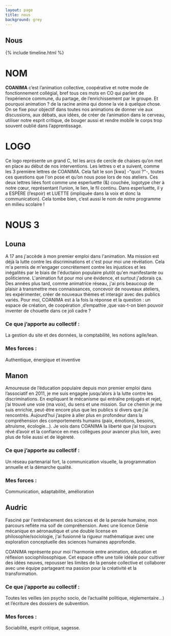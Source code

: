 ```yaml
---
layout: page
title: nous
background: grey
---
```



<section class="page-section">
  <div class="container">
    <div class="row">
      <div class="col-lg-12 text-center">
        <h2 class="section-heading text-uppercase">Nous</h2>
      </div>
    </div>
  </div>
</section>

{% include timeline.html %}
# NOM


**COANIMA** c’est l’animation collective, coopérative et notre mode de fonctionnement collégial, bref tous ces mots en CO qui parlent de l’expérience commune, du partage, de l’enrichissement par le groupe.
Et pourquoi animation ? de la racine anima qui donne la vie à quelque chose. On se fixe pour objectif dans toutes nos animations de donner vie aux discussions, aux débats, aux idées, de créer de l’animation dans le cerveau, utiliser notre esprit critique, de bouger aussi et rendre mobile le corps trop souvent oublié dans l’apprentissage. 



# LOGO

Ce logo représente un grand C, tel les arcs de cercle de chaises qu’on met en place au début de nos interventions. Les lettres o et a suivent, comme les 3 première lettres de COANIMA. Cela fait le son [kwa] -"quoi ?"-, toutes ces questions que l'on pose et qu’on nous pose lors de nos ateliers. Ces deux lettres liées font comme une esperluette (&) couchée, logotype cher à notre cœur, représentant l’union, le lien, le fil continu. Dans esperluette, il y a ESPÈRE (l’espoir) et LUETTE (impliquée dans la voix et donc la communication). Cela tombe bien, c’est aussi le nom de notre programme en milieu scolaire !

# NOUS 3 


## Louna

A 17 ans j'accède à mon premier emploi dans l'animation. Ma mission est déjà la lutte contre les discriminations et c'est pour moi une révélation. Cela m'a permis de m'engager concrètement contre les injustices et les inégalités par le biais de l'éductaion populaire plutôt qu'en manifestante ou politicienne. L'animation fut pour moi une évidence, et surtout j'adorais ça.
Des années plus tard, comme animatrice réseau, j'ai pris beaucoup de plaisir à transmettre mes connaissances, concevoir de nouveaux ateliers, les expérimenter, créer de nouveaux thèmes et interagir avec des publics variés.
Pour moi, COANIMA est à la fois la réponse et la question : un espace de création, de coopération ,d’empathie ,que vas-t-on bien pouvoir inventer de chouette dans ce joli cadre ?

### Ce que j’apporte au collectif :
La gestion du site et des données, la comptabilité, les notions agile/lean.

### Mes forces : 
Authentique, énergique et inventive

## Manon

Amoureuse de l’éducation populaire depuis mon premier emploi dans l’associatif en 2011, je me suis engagée jusqu’alors à la lutte contre les discriminations. En expliquant le mécanisme qui entraîne préjugés et rejet, j’ai trouvé une voie (ma voix), du sens et une mission. Sur ce chemin je me suis enrichie, peut-être encore plus que les publics si divers que j’ai rencontrés. Aujourd’hui j’aspire à aller plus en profondeur dans la compréhension des comportements humains (paix, émotions, besoins, altruisme, écologie…). Je vois dans COANIMA la liberté que j’ai toujours rêvé d’avoir et la confiance en mes collègues pour avancer plus loin, avec plus de folie aussi et de légèreté.

### Ce que j’apporte au collectif : 
Un réseau partenarial fort, la communication visuelle, la programmation annuelle et la démarche qualité. 

### Mes forces : 
Communication, adaptabilité, amélioration 



## Audric

Fasciné par l'entrelacement des sciences et de la pensée humaine, mon parcours reflète ma soif de compréhension. Avec une licence Génie mécanique en aéronautique et une double license en philosophie/sociologie, j'ai fusionné la rigueur mathématique avec une exploration conceptuelle des sciences humaines approfondie.

COANIMA représente pour moi l'harmonie entre animation, éducation et réflexion sociophilosophique. Cet espace offre une toile idéale pour cultiver des idées neuves, repousser les limites de la pensée collective et collaborer avec une équipe partageant ma passion pour la créativité et la transformation.

### Ce que j’apporte au collectif : 
Toutes les veilles (en psycho socio, de l’actualité politique, réglementaire…) et l’écriture des dossiers de subvention. 

### Mes forces : 
Sociabilité, esprit critique, sagesse.


